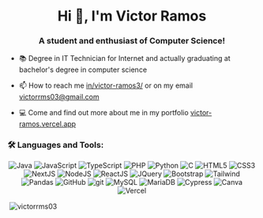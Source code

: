 <h1 align="center">Hi 👋, I'm Victor Ramos</h1>
<h3 align="center">A student and enthusiast of Computer Science!</h3>

- 📚 Degree in IT Technician for Internet and actually graduating at bachelor's degree in computer science

- 📫 How to reach me <a href="https://www.linkedin.com/in/victor-ramos3/">in/victor-ramos3/</a> or on my email <a>victorrms03@gmail.com</a>

- 💻 Come and find out more about me in my portfolio <a href="https://victor-ramos.vercel.app/">victor-ramos.vercel.app</a>

<h3 align="left">🛠 Languages and Tools:</h3>
<p align="center"> 
  
  <img src="https://img.shields.io/badge/java-%23ED8B00.svg?style=for-the-badge&logo=openjdk&logoColor=white" alt="Java"/>
  <img src="https://img.shields.io/badge/javascript-%23323330.svg?style=for-the-badge&logo=javascript&logoColor=%23F7DF1E" alt="JavaScript"/>
  <img src="https://img.shields.io/badge/TypeScript-007ACC?style=for-the-badge&logo=typescript&logoColor=white" alt="TypeScript"/>
  <img src="https://img.shields.io/badge/php-%23777BB4.svg?style=for-the-badge&logo=php&logoColor=white" alt="PHP"/>
  <img src="https://img.shields.io/badge/Python-3776AB?style=for-the-badge&logo=python&logoColor=fff" alt="Python"/>
  <img src="https://img.shields.io/badge/c-%2300599C.svg?style=for-the-badge&logo=c&logoColor=white" alt="C"/>
  
  <img src="https://img.shields.io/badge/html5-%23E34F26.svg?style=for-the-badge&logo=html5&logoColor=white" alt="HTML5"/>
  <img src="https://img.shields.io/badge/css3-%231572B6.svg?style=for-the-badge&logo=css3&logoColor=white" alt="CSS3"/>
  
  <img src="https://img.shields.io/badge/Next.js-black?style=for-the-badge&logo=next.js&logoColor=white" alt="NextJS"/>
  <img src="https://img.shields.io/badge/Node.js-6DA55F?style=for-the-badge&logo=node.js&logoColor=white" alt="NodeJS"/>
  <img src="https://img.shields.io/badge/React-%2320232a.svg?style=for-the-badge&logo=react&logoColor=%2361DAFB" alt="ReactJS"/>
  <img src="https://img.shields.io/badge/jquery-%230769AD.svg?style=for-the-badge&logo=jquery&logoColor=white" alt="JQuery"/>
  
  <img src="https://img.shields.io/badge/-boostrap-0D1117?style=for-the-badge&logo=bootstrap&labelColor=0D1117" alt="Bootstrap"/>
  <img src="https://img.shields.io/badge/Tailwind%20CSS-%2338B2AC.svg?style=for-the-badge&logo=tailwind-css&logoColor=white" alt="Tailwind"/>
  
  <img src="https://img.shields.io/badge/Pandas-150458?style=for-the-badge&logo=pandas&logoColor=fff" alt="Pandas"/>
  
  <img src="https://img.shields.io/badge/github-%23121011.svg?style=for-the-badge&logo=github&logoColor=white" alt="GitHub"/>
  <img src="https://img.shields.io/badge/git-%23F05033.svg?style=for-the-badge&logo=git&logoColor=white" alt="git"/>
  
  <img src="https://img.shields.io/badge/mysql-%2300f.svg?style=for-the-badge&logo=mysql&logoColor=white" alt="MySQL"/>
  <img src="https://img.shields.io/badge/MariaDB-003545?style=for-the-badge&logo=mariadb&logoColor=white" alt="MariaDB"/>
  
  <img src="https://img.shields.io/badge/-cypress-%23E5E5E5?style=for-the-badge&logo=cypress&logoColor=058a5e" alt="Cypress"/>
  
  <img src="https://img.shields.io/badge/Canva-%2300C4CC.svg?style=for-the-badge&&logo=Canva&logoColor=white" alt="Canva"/>
  
  <img src="https://img.shields.io/badge/Vercel-%23000000.svg?style=for-the-badge&logo=vercel&logoColor=white" alt="Vercel"/>
  
</p>

<!-- <p><img align="left" src="https://github-readme-stats.vercel.app/api/top-langs?username=victorrms03&show_icons=true&theme=dark&locale=en&layout=compact" alt="victorrms03" /></p> -->

<p>&nbsp;<img align="center" src="https://github-readme-stats.vercel.app/api?username=victorrms03&show_icons=true&theme=dark&locale=en" alt="victorrms03" /></p>
